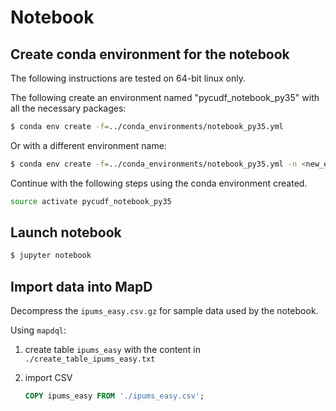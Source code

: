 # Notebook

## Create conda environment for the notebook

The following instructions are tested on 64-bit linux only.

The following create an environment named "pycudf_notebook_py35" with all the necessary packages:

```bash
$ conda env create -f=../conda_environments/notebook_py35.yml
```

Or with a different environment name:


```bash
$ conda env create -f=../conda_environments/notebook_py35.yml -n <new_env_name>
```

Continue with the following steps using the conda environment
created.

```bash
source activate pycudf_notebook_py35
```

## Launch notebook


```bash
$ jupyter notebook
```


## Import data into MapD

Decompress the `ipums_easy.csv.gz` for sample data used by the notebook.

Using `mapdql`:

1. create table `ipums_easy` with the content in
   `./create_table_ipums_easy.txt`

2. import CSV

    ```SQL
    COPY ipums_easy FROM './ipums_easy.csv';
    ```

